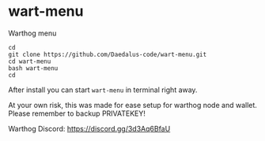 # wart-menu  
Warthog menu  

````cd````  
````git clone https://github.com/Daedalus-code/wart-menu.git````  
````cd wart-menu````  
````bash wart-menu````  
````cd````  

After install you can start ````wart-menu```` in terminal right away.  

At your own risk, this was made for ease setup for warthog node and wallet.  
Please remember to backup PRIVATEKEY!  

Warthog Discord: https://discord.gg/3d3Aq6BfaU  
